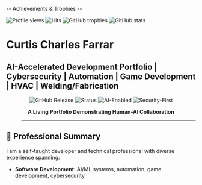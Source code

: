 -- Achievements & Trophies --

![Profile views](https://komarev.com/ghpvc/?username=POWDER-RANGER)
![Hits](https://u8views.com/api/v1/github/profiles/63663261/views/day-week-month-total-count.svg)
![GitHub trophies](https://github-profile-trophy.vercel.app/?username=POWDER-RANGER)
![GitHub stats](https://github-readme-stats.vercel.app/api?username=POWDER-RANGER)

# Curtis Charles Farrar
## AI-Accelerated Development Portfolio | Cybersecurity | Automation | Game Development | HVAC | Welding/Fabrication

<div align="center">

![GitHub Release](https://img.shields.io/github/v/release/POWDER-RANGER/POWDER-RANGER?display_name=tag&labelColor=8B0000&color=DC143C)
![Status](https://img.shields.io/badge/status-active-DC143C?labelColor=1a1a1a)
![AI-Enabled](https://img.shields.io/badge/AI-Enabled-DC143C?labelColor=1a1a1a)
![Security-First](https://img.shields.io/badge/Security-First-8B0000?labelColor=1a1a1a)

**A Living Portfolio Demonstrating Human-AI Collaboration**

</div>

> ---

## 👤 Professional Summary

I am a self-taught developer and technical professional with diverse experience spanning:

- **Software Development**: AI/ML systems, automation, game development, cybersecurity
